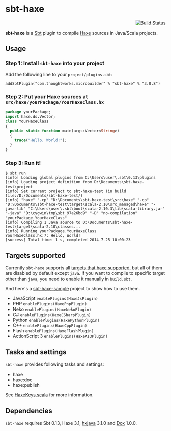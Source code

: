 sbt-haxe
========

<div align="right"><a href="https://travis-ci.org/ThoughtWorksInc/sbt-haxe"><img alt="Build Status" src="https://travis-ci.org/ThoughtWorksInc/sbt-haxe.png?branch=master"/></a></div>

**sbt-haxe** is a [Sbt](http://www.scala-sbt.org/) plugin to compile [Haxe](http://www.haxe.org/) sources in Java/Scala projects.

Usage
-----

### Step 1: Install `sbt-haxe` into your project

Add the following line to your `project/plugins.sbt`:

```
addSbtPlugin("com.thoughtworks.microbuilder" % "sbt-haxe" % "3.0.8")
```

### Step 2: Put your Haxe sources at `src/haxe/yourPackage/YourHaxeClass.hx`

```haxe
package yourPackage;
import haxe.ds.Vector;
class YourHaxeClass
{
  public static function main(args:Vector<String>)
  {
    trace("Hello, World!");
  }
}
```

### Step 3: Run it!

```
$ sbt run
[info] Loading global plugins from C:\Users\user\.sbt\0.13\plugins
[info] Loading project definition from D:\Documents\sbt-haxe-test\project
[info] Set current project to sbt-haxe-test (in build file:/D:/Documents/sbt-haxe-test/)
[info] "haxe" "-cp" "D:\Documents\sbt-haxe-test\src\haxe" "-cp" "D:\Documents\sbt-haxe-test\target\scala-2.10\src_managed\haxe" "-java-lib" "C:\Users\user\.sbt\boot\scala-2.10.3\lib\scala-library.jar" "-java" "D:\cygwin\tmp\sbt_97a26bd9" "-D" "no-compilation" "yourPackage.YourHaxeClass"
[info] Compiling 1 Java source to D:\Documents\sbt-haxe-test\target\scala-2.10\classes...
[info] Running yourPackage.YourHaxeClass
YourHaxeClass.hx:7: Hello, World!
[success] Total time: 1 s, completed 2014-7-25 10:00:23
```

Targets supported
-----------------

Currently `sbt-haxe` supports all [targets that haxe supported](http://haxe.org/manual/target-details.html), but all of them are disabled by default except `java`. If you want to compile to specific target other than `java`, you need to enable it manually in `build.sbt`.

And here's a [sbt-haxe-sample](https://github.com/zhanglongyang/sbt-haxe-sample) project to show how to use them.

-	JavaScript `enablePlugins(HaxeJsPlugin)`
-	PHP `enablePlugins(HaxePhpPlugin)`
-	Neko `enablePlugins(HaxeNekoPlugin)`
-	C# `enablePlugins(HaxeCSharpPlugin)`
-	Python `enablePlugins(HaxePythonPlugin)`
-	C++ `enablePlugins(HaxeCppPlugin)`
-	Flash `enablePlugins(HaxeFlashPlugin)`
-	ActionScript 3 `enablePlugins(HaxeAs3Plugin)`

Tasks and settings
------------------

`sbt-haxe` provides following tasks and settings:

-	haxe
-	haxe:doc
-	haxe:publish

See [HaxeKeys.scala](https://github.com/ThoughtWorksInc/sbt-haxe/blob/master/src/main/scala/com/thoughtworks/microbuilder/sbtHaxe/HaxeKeys.scala) for more information.

Dependencies
------------

`sbt-haxe` requires Sbt 0.13, Haxe 3.1, [hxjava](http://lib.haxe.org/p/hxjava) 3.1.0 and [Dox](http://lib.haxe.org/p/dox) 1.0.0.
